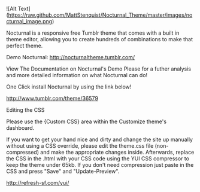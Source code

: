 ![Alt Text] (https://raw.github.com/MattStenquist/Nocturnal_Theme/master/images/nocturnal_image.png)

Nocturnal is a responsive free Tumblr theme that comes with a built in theme editor, allowing you to create hundreds of combinations to make that perfect theme.

Demo Nocturnal:
http://nocturnaltheme.tumblr.com/

View The Documentation on Nocturnal's Demo Please for a futher analysis and more detailed information on what Nocturnal can do!

One Click install Nocturnal by using the link below!

http://www.tumblr.com/theme/36579

Editing the CSS 

Please use the {Custom CSS} area within the Customize theme's dashboard.

If you want to get your hand nice and dirty and change the site up manually without using a CSS override, please edit the 
theme.css file (non-compressed) and make the appropriate changes inside. Afterwards, replace the CSS in the .html with your
CSS code using the YUI CSS compressor to keep the theme under 65kb. If you don't need compression just paste in the CSS
and press "Save" and "Update-Preview".

http://refresh-sf.com/yui/